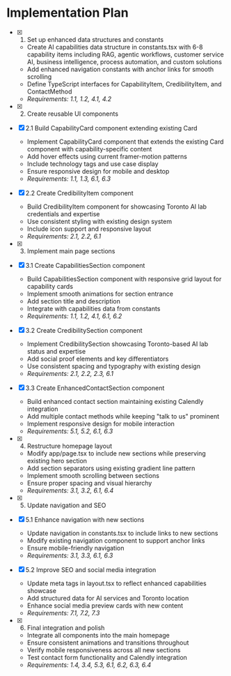 # Implementation Plan

- [x] 1. Set up enhanced data structures and constants
  - Create AI capabilities data structure in constants.tsx with 6-8 capability items including RAG, agentic workflows, customer service AI, business intelligence, process automation, and custom solutions
  - Add enhanced navigation constants with anchor links for smooth scrolling
  - Define TypeScript interfaces for CapabilityItem, CredibilityItem, and ContactMethod
  - _Requirements: 1.1, 1.2, 4.1, 4.2_

- [x] 2. Create reusable UI components
- [x] 2.1 Build CapabilityCard component extending existing Card
  - Implement CapabilityCard component that extends the existing Card component with capability-specific content
  - Add hover effects using current framer-motion patterns
  - Include technology tags and use case display
  - Ensure responsive design for mobile and desktop
  - _Requirements: 1.1, 1.3, 6.1, 6.3_

- [x] 2.2 Create CredibilityItem component
  - Build CredibilityItem component for showcasing Toronto AI lab credentials and expertise
  - Use consistent styling with existing design system
  - Include icon support and responsive layout
  - _Requirements: 2.1, 2.2, 6.1_

- [x] 3. Implement main page sections
- [x] 3.1 Create CapabilitiesSection component
  - Build CapabilitiesSection component with responsive grid layout for capability cards
  - Implement smooth animations for section entrance
  - Add section title and description
  - Integrate with capabilities data from constants
  - _Requirements: 1.1, 1.2, 4.1, 6.1, 6.2_

- [x] 3.2 Create CredibilitySection component
  - Implement CredibilitySection showcasing Toronto-based AI lab status and expertise
  - Add social proof elements and key differentiators
  - Use consistent spacing and typography with existing design
  - _Requirements: 2.1, 2.2, 2.3, 6.1_

- [x] 3.3 Create EnhancedContactSection component
  - Build enhanced contact section maintaining existing Calendly integration
  - Add multiple contact methods while keeping "talk to us" prominent
  - Implement responsive design for mobile interaction
  - _Requirements: 5.1, 5.2, 6.1, 6.3_

- [x] 4. Restructure homepage layout
  - Modify app/page.tsx to include new sections while preserving existing hero section
  - Add section separators using existing gradient line pattern
  - Implement smooth scrolling between sections
  - Ensure proper spacing and visual hierarchy
  - _Requirements: 3.1, 3.2, 6.1, 6.4_

- [x] 5. Update navigation and SEO
- [x] 5.1 Enhance navigation with new sections
  - Update navigation in constants.tsx to include links to new sections
  - Modify existing navigation component to support anchor links
  - Ensure mobile-friendly navigation
  - _Requirements: 3.1, 3.3, 6.1, 6.3_

- [x] 5.2 Improve SEO and social media integration
  - Update meta tags in layout.tsx to reflect enhanced capabilities showcase
  - Add structured data for AI services and Toronto location
  - Enhance social media preview cards with new content
  - _Requirements: 7.1, 7.2, 7.3_

- [x] 6. Final integration and polish
  - Integrate all components into the main homepage
  - Ensure consistent animations and transitions throughout
  - Verify mobile responsiveness across all new sections
  - Test contact form functionality and Calendly integration
  - _Requirements: 1.4, 3.4, 5.3, 6.1, 6.2, 6.3, 6.4_
